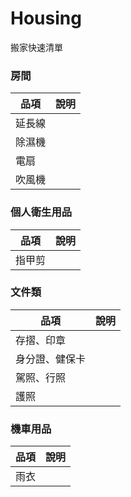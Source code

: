# Housing
搬家快速清單

### 房間
|品項|說明|
|---|---|
|延長線||
|除濕機||
|電扇||
|吹風機||

### 個人衛生用品
|品項|說明|
|---|---|
|指甲剪||

### 文件類
|品項|說明|
|---|---|
|存摺、印章||
|身分證、健保卡||
|駕照、行照||
|護照||

### 機車用品
|品項|說明|
|---|---|
|雨衣||
